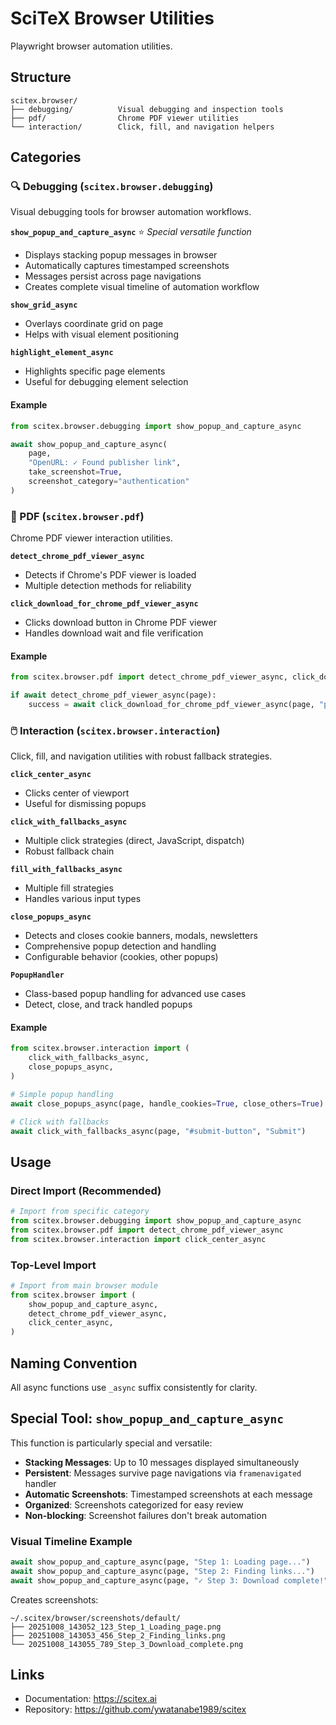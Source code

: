 <!-- ---
!-- Timestamp: 2025-10-08 03:59:49
!-- Author: ywatanabe
!-- File: /home/ywatanabe/proj/scitex_repo/src/scitex/browser/README.md
!-- --- -->


# SciTeX Browser Utilities

Playwright browser automation utilities.

## Structure

```
scitex.browser/
├── debugging/          Visual debugging and inspection tools
├── pdf/                Chrome PDF viewer utilities
└── interaction/        Click, fill, and navigation helpers
```

## Categories

### 🔍 Debugging (`scitex.browser.debugging`)

Visual debugging tools for browser automation workflows.

**`show_popup_and_capture_async`** ⭐ *Special versatile function*
- Displays stacking popup messages in browser
- Automatically captures timestamped screenshots
- Messages persist across page navigations
- Creates complete visual timeline of automation workflow

**`show_grid_async`**
- Overlays coordinate grid on page
- Helps with visual element positioning

**`highlight_element_async`**
- Highlights specific page elements
- Useful for debugging element selection

#### Example
```python
from scitex.browser.debugging import show_popup_and_capture_async

await show_popup_and_capture_async(
    page,
    "OpenURL: ✓ Found publisher link",
    take_screenshot=True,
    screenshot_category="authentication"
)
```

### 📄 PDF (`scitex.browser.pdf`)

Chrome PDF viewer interaction utilities.

**`detect_chrome_pdf_viewer_async`**
- Detects if Chrome's PDF viewer is loaded
- Multiple detection methods for reliability

**`click_download_for_chrome_pdf_viewer_async`**
- Clicks download button in Chrome PDF viewer
- Handles download wait and file verification

#### Example
```python
from scitex.browser.pdf import detect_chrome_pdf_viewer_async, click_download_for_chrome_pdf_viewer_async

if await detect_chrome_pdf_viewer_async(page):
    success = await click_download_for_chrome_pdf_viewer_async(page, "paper.pdf")
```

### 🖱️ Interaction (`scitex.browser.interaction`)

Click, fill, and navigation utilities with robust fallback strategies.

**`click_center_async`**
- Clicks center of viewport
- Useful for dismissing popups

**`click_with_fallbacks_async`**
- Multiple click strategies (direct, JavaScript, dispatch)
- Robust fallback chain

**`fill_with_fallbacks_async`**
- Multiple fill strategies
- Handles various input types

**`close_popups_async`**
- Detects and closes cookie banners, modals, newsletters
- Comprehensive popup detection and handling
- Configurable behavior (cookies, other popups)

**`PopupHandler`**
- Class-based popup handling for advanced use cases
- Detect, close, and track handled popups

#### Example
```python
from scitex.browser.interaction import (
    click_with_fallbacks_async,
    close_popups_async,
)

# Simple popup handling
await close_popups_async(page, handle_cookies=True, close_others=True)

# Click with fallbacks
await click_with_fallbacks_async(page, "#submit-button", "Submit")
```

## Usage

### Direct Import (Recommended)
```python
# Import from specific category
from scitex.browser.debugging import show_popup_and_capture_async
from scitex.browser.pdf import detect_chrome_pdf_viewer_async
from scitex.browser.interaction import click_center_async
```

### Top-Level Import
```python
# Import from main browser module
from scitex.browser import (
    show_popup_and_capture_async,
    detect_chrome_pdf_viewer_async,
    click_center_async,
)
```

## Naming Convention

All async functions use `_async` suffix consistently for clarity.

## Special Tool: `show_popup_and_capture_async`

This function is particularly special and versatile:

- **Stacking Messages**: Up to 10 messages displayed simultaneously
- **Persistent**: Messages survive page navigations via `framenavigated` handler
- **Automatic Screenshots**: Timestamped screenshots at each message
- **Organized**: Screenshots categorized for easy review
- **Non-blocking**: Screenshot failures don't break automation

### Visual Timeline Example

```python
await show_popup_and_capture_async(page, "Step 1: Loading page...")
await show_popup_and_capture_async(page, "Step 2: Finding links...")
await show_popup_and_capture_async(page, "✓ Step 3: Download complete!")
```

Creates screenshots:
```
~/.scitex/browser/screenshots/default/
├── 20251008_143052_123_Step_1_Loading_page.png
├── 20251008_143053_456_Step_2_Finding_links.png
└── 20251008_143055_789_Step_3_Download_complete.png
```

## Links

- Documentation: https://scitex.ai
- Repository: https://github.com/ywatanabe1989/scitex

<!-- EOF -->